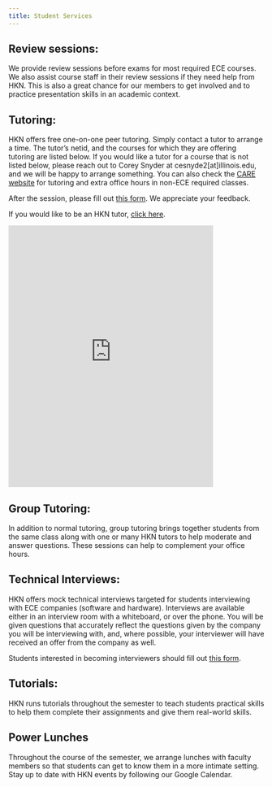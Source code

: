 ```yaml
---
title: Student Services
---
```


Review sessions:
---
We provide review sessions before exams for most required ECE courses. We also assist course staff in their review sessions if they need help from HKN. This is also a great chance for our members to get involved and to practice presentation skills in an academic context.

Tutoring:
---
HKN offers free one-on-one peer tutoring. Simply contact a tutor to arrange a time. The tutor’s netid, and the courses for which they are offering tutoring are listed below. If you would like a tutor for a course that is not listed below, please reach out to Corey Snyder at cesnyde2[at]illinois.edu, and we will be happy to arrange something. You can also check the [CARE website](http://publish.illinois.edu/engineering-care/) for tutoring and extra office hours in non-ECE required classes.

After the session, please fill out [this form](https://docs.google.com/forms/d/1NMAgB1nKT2S_UE7yKy4KB6PNFr4cqnBuRoIP3wegFes/viewform). We appreciate your feedback.

If you would like to be an HKN tutor, [click here](https://docs.google.com/forms/d/1Kj8xE6wZOQdUpwV4j6Zf6Dzfp2YrMeagnkyy8PUv4Lk/viewform).


<iframe src="https://docs.google.com/spreadsheets/d/e/2PACX-1vTmjkd83mkLNOrP5C0EYFlyPCpAcACVZOzezAdRnIo7yKzEk4woLJjk47DIXEi59Ywkr5QO_hBYaZw8/pubhtml?gid=0&amp;single=true&amp;widget=true&amp;headers=false" width="80%" height="515vh" frameborder="0"></iframe>

Group Tutoring:
---
In addition to normal tutoring, group tutoring brings together students from the same class along with one or many HKN tutors to help moderate and answer questions. These sessions can help to complement your office hours.

Technical Interviews:
---
HKN offers mock technical interviews targeted for students interviewing with ECE companies (software and hardware). Interviews are available either in an interview room with a whiteboard, or over the phone. You will be given questions that accurately reflect the questions given by the company you will be interviewing with, and, where possible, your interviewer will have received an offer from the company as well.

Students interested in becoming interviewers should fill out [this form](https://docs.google.com/forms/d/1C0gp2ZXRl4Z8wNi3nlzbg0TUhItu9ivebRvUDyWrjfY/viewform).

Tutorials:
---
HKN runs tutorials throughout the semester to teach students practical skills to help them complete their assignments and give them real-world skills.

Power Lunches
---
Throughout the course of the semester, we arrange lunches with faculty members so that students can get to know them in a more intimate setting.
Stay up to date with HKN events by following our Google Calendar.
